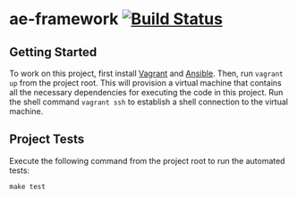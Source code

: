 # ae-framework [![Build Status](https://travis-ci.org/wfmu/ae-framework.svg?branch=master)](https://travis-ci.org/wfmu/ae-framework)

## Getting Started

To work on this project, first install [Vagrant](https://www.vagrantup.com/)
and [Ansible](http://www.ansible.com/home). Then, run `vagrant up` from the
project root. This will provision a virtual machine that contains all the
necessary dependencies for executing the code in this project. Run the shell
command `vagrant ssh` to establish a shell connection to the virtual machine.

## Project Tests

Execute the following command from the project root to run the automated tests:

    make test
